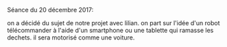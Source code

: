 Séance du 20 décembre 2017:

on a décidé du sujet de notre projet avec lilian. on part sur l'idée d'un robot télécommander à l'aide d'un smartphone ou une tablette qui ramasse les dechets. il sera motorisé comme une voiture.



